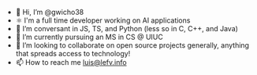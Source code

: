 - 👋 Hi, I’m @gwicho38
- ⚛ I'm a full time developer working on AI applications
- 👀 I’m conversant in JS, TS, and Python (less so in C, C++, and Java)
- 🌱 I’m currently pursuing an MS in CS @ UIUC 
- 💞️ I’m looking to collaborate on open source projects generally, anything that spreads access to technology!
- 📫 How to reach me luis@lefv.info

<!---
gwicho38/gwicho38 is a ✨ special ✨ repository because its `README.md` (this file) appears on your GitHub profile.
You can click the Preview link to take a look at your changes.
--->
